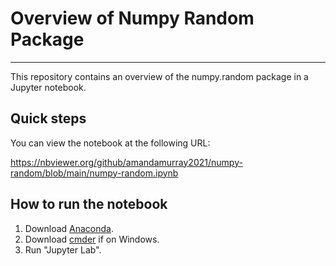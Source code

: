 # Overview of Numpy Random Package

***

This repository contains an overview of the 
numpy.random package in a Jupyter notebook.

## Quick steps 

You can view the notebook at the following URL:

https://nbviewer.org/github/amandamurray2021/numpy-random/blob/main/numpy-random.ipynb

## How to run the notebook
1. Download [Anaconda]().
2. Download [cmder]() if on Windows.
3. Run "Jupyter Lab".